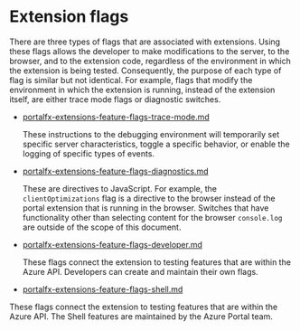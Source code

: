 
<a name="extension-flags"></a>
# Extension flags
    
There are three types of flags that are associated with extensions. Using these flags allows the developer to make modifications to the server, to the browser, and to the extension code, regardless of the environment in which the extension is being tested.  Consequently, the purpose of each type of flag is similar but not identical. For example, flags that modify the environment in which the extension is running, instead of the extension itself, are either trace mode flags or diagnostic switches. 

* [portalfx-extensions-feature-flags-trace-mode.md](portalfx-extensions-feature-flags-trace-mode.md)

  These instructions to the debugging environment will temporarily set specific server characteristics, toggle a specific behavior, or enable the logging of specific types of events. 

* [portalfx-extensions-feature-flags-diagnostics.md](portalfx-extensions-feature-flags-diagnostics.md)

  These are directives to JavaScript. For example, the `clientOptimizations` flag is a directive to the browser instead of the portal extension that is running in the browser. Switches that have functionality other than selecting content for the browser `console.log` are outside of the scope of this document.
  
* [portalfx-extensions-feature-flags-developer.md](portalfx-extensions-feature-flags-developer.md)

  These flags connect the extension to testing features that are within the Azure API. Developers can create and maintain their own flags.

*  [portalfx-extensions-feature-flags-shell.md](portalfx-extensions-feature-flags-shell.md)

  These flags connect the extension to testing features that are within the Azure API. The Shell features are maintained by the Azure Portal team.